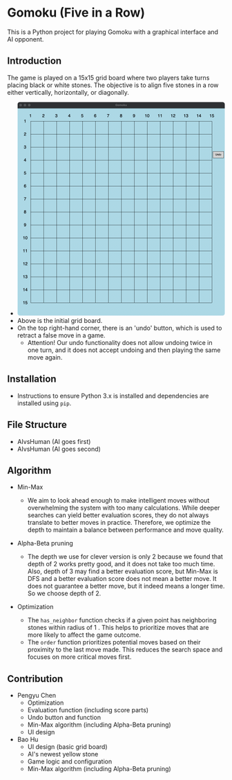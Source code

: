# Gomoku (Five in a Row)
This is a Python project for playing Gomoku with a graphical interface and AI opponent.

## Introduction
The game is played on a 15x15 grid board where two players take turns placing black or 
white stones. The objective is to align five stones in a row either vertically, horizontally, or diagonally.
   - ![img.png](img.png)
   - Above is the initial grid board. 
   - On the top right-hand corner, there is an 'undo' button, 
which is used to retract a false move in a game.
     - Attention! Our undo functionality does not allow undoing twice in one turn, 
and it does not accept undoing and then playing the same move again.
   


## Installation
   - Instructions to ensure Python 3.x is installed and dependencies are installed using `pip`.

## File Structure
- AIvsHuman (AI goes first)
- AIvsHuman (AI goes second)

## Algorithm
- Min-Max 
  - We aim to look ahead enough to make intelligent moves without overwhelming the system with too many calculations.
While deeper searches can yield better evaluation scores, they do not always translate to better moves in practice. 
Therefore, we optimize the depth to maintain a balance between performance and move quality.

- Alpha-Beta pruning
  - The depth we use for clever version is only 2 because we found that depth of 2 
works pretty good, and it does not take too much time. Also, depth of 3 may find a better
evaluation score, but Min-Max is DFS and a better evaluation score does not mean 
a better move. It does not guarantee a better move, but it indeed means a longer time.
So we choose depth of 2.

- Optimization 
  - The `has_neighbor` function checks if a given point has neighboring stones within radius of 1 .
This helps to prioritize moves that are more likely to affect the game outcome. 
  - The `order` function prioritizes potential moves based on their proximity to the last move made. 
This reduces the search space and focuses on more critical moves first.
  


## Contribution
- Pengyu Chen 
  - Optimization
  - Evaluation function (including score parts)
  - Undo button and function
  - Min-Max algorithm (including Alpha-Beta pruning)
  - UI design
- Bao Hu 
  - UI design (basic grid board)
  - AI's newest yellow stone
  - Game logic and configuration
  - Min-Max algorithm (including Alpha-Beta pruning)
